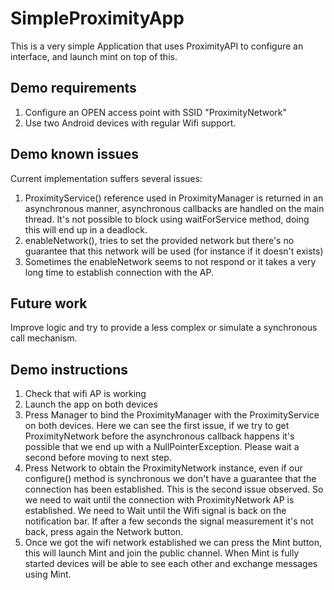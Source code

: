 SimpleProximityApp
==================

This is a very simple Application that uses ProximityAPI to configure an interface, and launch mint on top of this.

Demo requirements
-----------------

1. Configure an OPEN access point with SSID "ProximityNetwork"
2. Use two Android devices with regular Wifi support.

Demo known issues
-----------------

Current implementation suffers several issues:

1. ProximityService() reference used in ProximityManager is returned in an asynchronous manner, asynchronous callbacks are handled on the main thread. It's not possible to block using waitForService method, doing this will end up in a deadlock.
2. enableNetwork(), tries to set the provided network but there's no guarantee that this network will be used (for instance if it doesn't exists)
3. Sometimes the enableNetwork seems to not respond or it takes a very long time to establish connection with the AP.

Future work
-----------

Improve logic and try to provide a less complex or simulate a synchronous call mechanism.

Demo instructions
-----------------

1. Check that wifi AP is working
2. Launch the app on both devices 
3. Press Manager to bind the ProximityManager with the ProximityService on both devices. Here we can see the first issue, if we try to get ProximityNetwork before the asynchronous callback happens it's possible that we end up with a NullPointerException. Please wait a second before moving to next step.
4. Press Network to obtain the ProximityNetwork instance, even if our configure() method is synchronous we don't have a guarantee that the connection has been established. This is the second issue observed. So we need to wait until the connection with ProximityNetwork AP is established. We need to Wait until the Wifi signal is back on the notification bar. If after a few seconds the signal measurement it's not back, press again the Network button.
5. Once we got the wifi network established we can press the Mint button, this will launch Mint and join the public channel. When Mint is fully started devices will be able to see each other and exchange messages using Mint.

